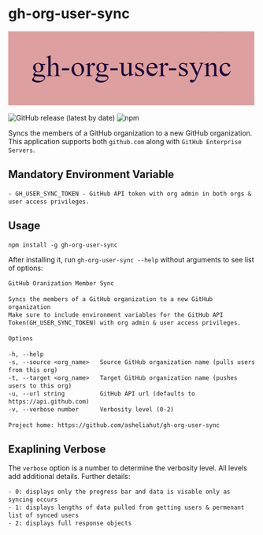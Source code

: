 # gh-org-user-sync

![Banner](./banner/gh-org-user-sync.png)

![GitHub release (latest by date)](https://img.shields.io/github/v/release/asheliahut/gh-org-user-sync?style=for-the-badge&logo=github)
![npm](https://img.shields.io/npm/dt/gh-org-user-sync?style=for-the-badge&logo=npm)

Syncs the members of a GitHub organization to a new GitHub organization. This application supports both `github.com` along with `GitHub Enterprise Servers`.

## Mandatory Environment Variable

    - GH_USER_SYNC_TOKEN - GitHub API token with org admin in both orgs & user access privileges.

## Usage

```shell
npm install -g gh-org-user-sync
```

After installing it, run `gh-org-user-sync --help` without arguments to see list of options:

```console
GitHub Oranization Member Sync

Syncs the members of a GitHub organization to a new GitHub organization
Make sure to include environment variables for the GitHub API
Token(GH_USER_SYNC_TOKEN) with org admin & user access privileges.

Options

-h, --help
-s, --source <org_name>   Source GitHub organization name (pulls users from this org)
-t, --target <org_name>   Target GitHub organization name (pushes users to this org)
-u, --url string          GitHub API url (defaults to https://api.github.com)
-v, --verbose number      Verbosity level (0-2)

Project home: https://github.com/asheliahut/gh-org-user-sync
```

## Exaplining Verbose

The `verbose` option is a number to determine the verbosity level. All levels add additional details. Further details:

    - 0: displays only the progress bar and data is visable only as syncing occurs
    - 1: displays lengths of data pulled from getting users & permenant list of synced users
    - 2: displays full response objects
